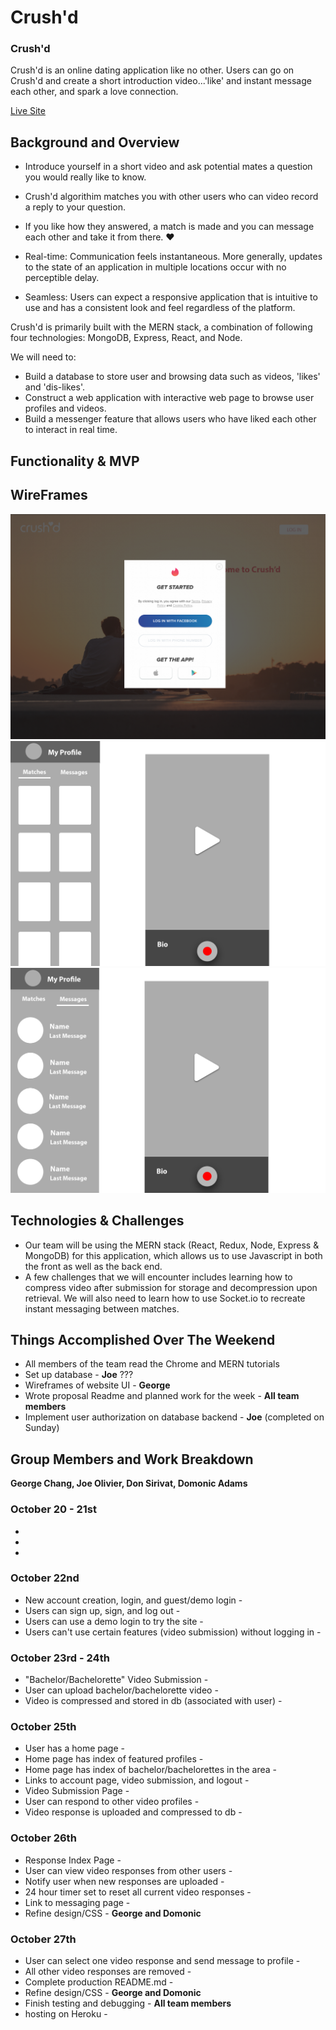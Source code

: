 # Crush'd

### Crush'd

Crush'd is an online dating application like no other. Users can go on Crush'd and create a short introduction video...'like' and instant message each other, and spark a love connection.

[Live Site](https://www.google.com/)

## Background and Overview

* Introduce yourself in a short video and ask potential mates a question you would really like to know. 
* Crush'd algorithim matches you with other users who can video record a reply to your question. 
* If you like how they answered, a match is made and you can message each other and take it from there. :heart:

* Real-time: Communication feels instantaneous. More generally, updates to the state of an application in multiple locations occur with no perceptible delay.
* Seamless: Users can expect a responsive application that is intuitive to use and has a consistent look and feel regardless of the platform.

Crush'd is primarily built with the MERN stack, a combination of following four technologies: MongoDB, Express, React, and Node.

We will need to:

* Build a database to store user and browsing data such as videos, 'likes' and 'dis-likes'.
* Construct a web application with interactive web page to browse user profiles and videos.
* Build a messenger feature that allows users who have liked each other to interact in real time.


## Functionality & MVP



## WireFrames

![alt text](https://github.com/georgec12104531/Testing/blob/master/Screen%20Shot%202018-10-20%20at%205.49.18%20PM.png)
![alt_text](https://github.com/georgec12104531/Testing/blob/master/crushd/swipe-screen.jpg)
![alt_text](https://github.com/georgec12104531/Testing/blob/master/crushd/messages.jpg)

## Technologies & Challenges

* Our team will be using the MERN stack (React, Redux, Node, Express & MongoDB) for this application, which allows us to use Javascript in both the front as well as the back end. 
* A few challenges that we will encounter includes learning how to compress video after submission for storage and decompression upon retrieval. We will also need to learn how to use Socket.io to recreate instant messaging between matches.

## Things Accomplished Over The Weekend

* All members of the team read the Chrome and MERN tutorials
* Set up database - **Joe** ???
* Wireframes of website UI - **George**
* Wrote proposal Readme and planned work for the week - **All team members**
* Implement user authorization on database backend - **Joe** (completed on Sunday)

## Group Members and Work Breakdown
**George Chang, Joe Olivier, Don Sirivat, Domonic Adams**

### October 20 - 21st
* 
* 
* 

### October 22nd
* New account creation, login, and guest/demo login - 
* Users can sign up, sign, and log out -
* Users can use a demo login to try the site -
* Users can't use certain features (video submission) without logging in -

### October 23rd - 24th
* "Bachelor/Bachelorette" Video Submission  -
* User can upload bachelor/bachelorette video -
* Video is compressed and stored in db (associated with user) -

### October 25th
* User has a home page -
* Home page has index of featured profiles -
* Home page has index of bachelor/bachelorettes in the area -
* Links to account page, video submission, and logout -
* Video Submission Page -
* User can respond to other video profiles -
* Video response is uploaded and compressed to db -

### October 26th
* Response Index Page -
* User can view video responses from other users - 
* Notify user when new responses are uploaded - 
* 24 hour timer set to reset all current video responses - 
* Link to messaging page - 
* Refine design/CSS - **George and Domonic**

### October 27th
* User can select one video response and send message to profile - 
* All other video responses are removed - 
* Complete production README.md - 
* Refine design/CSS - **George and Domonic**
* Finish testing and debugging - **All team members**
* hosting on Heroku - 
